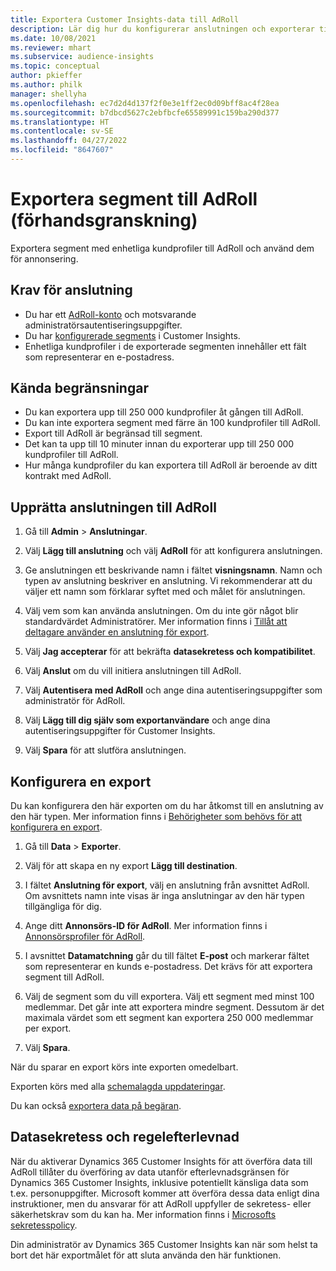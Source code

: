 ```yaml
---
title: Exportera Customer Insights-data till AdRoll
description: Lär dig hur du konfigurerar anslutningen och exporterar till AdRoll.
ms.date: 10/08/2021
ms.reviewer: mhart
ms.subservice: audience-insights
ms.topic: conceptual
author: pkieffer
ms.author: philk
manager: shellyha
ms.openlocfilehash: ec7d2d4d137f2f0e3e1ff2ec0d09bff8ac4f28ea
ms.sourcegitcommit: b7dbcd5627c2ebfbcfe65589991c159ba290d377
ms.translationtype: HT
ms.contentlocale: sv-SE
ms.lasthandoff: 04/27/2022
ms.locfileid: "8647607"
---
```

# <a name="export-segments-to-adroll-preview"></a>Exportera segment till AdRoll (förhandsgranskning)

Exportera segment med enhetliga kundprofiler till AdRoll och använd dem för annonsering. 

## <a name="prerequisites-for-a-connection"></a>Krav för anslutning

-   Du har ett [AdRoll-konto](https://www.adroll.com/) och motsvarande administratörsautentiseringsuppgifter.
-   Du har [konfigurerade segments](segments.md) i Customer Insights.
-   Enhetliga kundprofiler i de exporterade segmenten innehåller ett fält som representerar en e-postadress.

## <a name="known-limitations"></a>Kända begränsningar

- Du kan exportera upp till 250 000 kundprofiler åt gången till AdRoll.
- Du kan inte exportera segment med färre än 100 kundprofiler till AdRoll. 
- Export till AdRoll är begränsad till segment.
- Det kan ta upp till 10 minuter innan du exporterar upp till 250 000 kundprofiler till AdRoll. 
- Hur många kundprofiler du kan exportera till AdRoll är beroende av ditt kontrakt med AdRoll.

## <a name="set-up-connection-to-adroll"></a>Upprätta anslutningen till AdRoll

1. Gå till **Admin** > **Anslutningar**.

1. Välj **Lägg till anslutning** och välj **AdRoll** för att konfigurera anslutningen.

1. Ge anslutningen ett beskrivande namn i fältet **visningsnamn**. Namn och typen av anslutning beskriver en anslutning. Vi rekommenderar att du väljer ett namn som förklarar syftet med och målet för anslutningen.

1. Välj vem som kan använda anslutningen. Om du inte gör något blir standardvärdet Administratörer. Mer information finns i [Tillåt att deltagare använder en anslutning för export](connections.md#allow-contributors-to-use-a-connection-for-exports).

1. Välj **Jag accepterar** för att bekräfta **datasekretess och kompatibilitet**.

1. Välj **Anslut** om du vill initiera anslutningen till AdRoll.

1. Välj **Autentisera med AdRoll** och ange dina autentiseringsuppgifter som administratör för AdRoll. 

1. Välj **Lägg till dig själv som exportanvändare** och ange dina autentiseringsuppgifter för Customer Insights.

1. Välj **Spara** för att slutföra anslutningen.

## <a name="configure-an-export"></a>Konfigurera en export

Du kan konfigurera den här exporten om du har åtkomst till en anslutning av den här typen. Mer information finns i [Behörigheter som behövs för att konfigurera en export](export-destinations.md#set-up-a-new-export).

1. Gå till **Data** > **Exporter**.

1. Välj för att skapa en ny export **Lägg till destination**.

1. I fältet **Anslutning för export**, välj en anslutning från avsnittet AdRoll. Om avsnittets namn inte visas är inga anslutningar av den här typen tillgängliga för dig.

1. Ange ditt **Annonsörs-ID för AdRoll**. Mer information finns i [Annonsörsprofiler för AdRoll](https://help.adroll.com/hc/articles/212011838-Advertiser-Profiles).

1. I avsnittet **Datamatchning** går du till fältet **E-post** och markerar fältet som representerar en kunds e-postadress. Det krävs för att exportera segment till AdRoll.

1. Välj de segment som du vill exportera. Välj ett segment med minst 100 medlemmar. Det går inte att exportera mindre segment. Dessutom är det maximala värdet som ett segment kan exportera 250 000 medlemmar per export. 

1. Välj **Spara**.

När du sparar en export körs inte exporten omedelbart.

Exporten körs med alla [schemalagda uppdateringar](system.md#schedule-tab). 

Du kan också [exportera data på begäran](export-destinations.md#run-exports-on-demand). 


## <a name="data-privacy-and-compliance"></a>Datasekretess och regelefterlevnad

När du aktiverar Dynamics 365 Customer Insights för att överföra data till AdRoll tillåter du överföring av data utanför efterlevnadsgränsen för Dynamics 365 Customer Insights, inklusive potentiellt känsliga data som t.ex. personuppgifter. Microsoft kommer att överföra dessa data enligt dina instruktioner, men du ansvarar för att AdRoll uppfyller de sekretess- eller säkerhetskrav som du kan ha. Mer information finns i [Microsofts sekretesspolicy](https://go.microsoft.com/fwlink/?linkid=396732).

Din administratör av Dynamics 365 Customer Insights kan när som helst ta bort det här exportmålet för att sluta använda den här funktionen.
